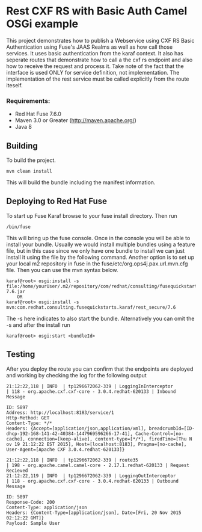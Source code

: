 Rest CXF RS with Basic Auth Camel OSGi example
====================================
 This project demonstrates how to publish a  Webservice using CXF RS Basic Authentication using Fuse's JAAS Realms as well as how call those services. It uses basic authentication from the karaf context. It also has seperate routes that demonstrate how to call a the cxf rs endpoint and also how to receive the request and process it.  Take note of the fact that the interface is used ONLY for service definition, not implementation.  The implementation of the rest service must be called explicitly from the route iteself.  
 
### Requirements:
 * Red Hat Fuse 7.6.0 
 * Maven 3.0 or Greater (http://maven.apache.org/)
 * Java 8
 
Building
-----------------------
 
To build the project. 
 
	mvn clean install
 
This will build the bundle including the manifest information. 

Deploying to Red Hat Fuse
-----------------------
 
To start up Fuse Karaf browse to your fuse install directory. Then run
     
	/bin/fuse

This will bring up the fuse console.  Once in the console you will be able to install your bundle.
Usually we would install multiple bundles using a feature file, but in this case since we only have one bundle to install we can just install it using the file by the following command. Another option is to set up your local m2 repository in fuse in the fuse/etc/org.ops4j.pax.url.mvn.cfg file.  Then you can use the mvn syntax below.
 
	karaf@root> osgi:install -s file:/home/yourUser/.m2/repository/com/redhat/consulting/fusequickstarts/karaf/rest_secure/7.6/rest_secure-7.6.jar
        OR
	karaf@root> osgi:install -s mvn:com.redhat.consulting.fusequickstarts.karaf/rest_secure/7.6
 
The -s here indicates to also start the bundle.  Alternatively you can omit the -s and after the install run
    
	karaf@root> osgi:start <bundleId>

Testing
-----------------------
After you deploy the route you can confirm that the endpoints are deployed and working by checking the log for the following output

	21:12:22,118 | INFO  | tp1296672062-339 | LoggingInInterceptor             | 118 - org.apache.cxf.cxf-core - 3.0.4.redhat-620133 | Inbound Message
	
	ID: 5897
	Address: http://localhost:8183/service/1
	Http-Method: GET
	Content-Type: */*
	Headers: {Accept=[application/json,application/xml], breadcrumbId=[ID-dhcp-192-168-141-42-40384-1447969596266-17-41], Cache-Control=[no-cache], connection=[keep-alive], content-type=[*/*], firedTime=[Thu N      ov 19 21:12:22 EST 2015], Host=[localhost:8183], Pragma=[no-cache], User-Agent=[Apache CXF 3.0.4.redhat-620133]}
	
	21:12:22,118 | INFO  | tp1296672062-339 | route35                          | 198 - org.apache.camel.camel-core - 2.17.1.redhat-620133 | Request Recieved
	21:12:22,119 | INFO  | tp1296672062-339 | LoggingOutInterceptor            | 118 - org.apache.cxf.cxf-core - 3.0.4.redhat-620133 | Outbound Message
	
	ID: 5897
	Response-Code: 200
	Content-Type: application/json
	Headers: {Content-Type=[application/json], Date=[Fri, 20 Nov 2015 02:12:22 GMT]}
	Payload: Sample User

